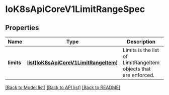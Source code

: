# IoK8sApiCoreV1LimitRangeSpec

## Properties
Name | Type | Description | Notes
------------ | ------------- | ------------- | -------------
**limits** | [**list[IoK8sApiCoreV1LimitRangeItem]**](IoK8sApiCoreV1LimitRangeItem.md) | Limits is the list of LimitRangeItem objects that are enforced. | 

[[Back to Model list]](../README.md#documentation-for-models) [[Back to API list]](../README.md#documentation-for-api-endpoints) [[Back to README]](../README.md)


